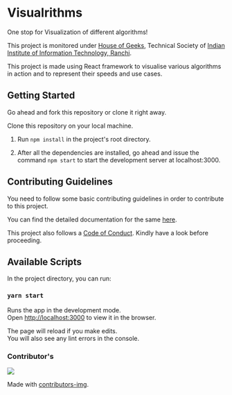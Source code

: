 # Visualrithms

One stop for Visualization of different algorithms!

This project is monitored under [House of Geeks](https://houseofgeeks.netlify.app), Technical
Society of [Indian Institute of Information Technology, Ranchi](iiitranchi.ac.in).

This project is made using React framework to visualise various algorithms in action
and to represent their speeds and use cases.

## Getting Started

Go ahead and fork this repository or clone it right away.

Clone this repository on your local machine.

1. Run `npm install` in the project's root directory.

1. After all the dependencies are installed, go ahead and issue the command
`npm start` to start the development server at localhost:3000.

## Contributing Guidelines

You need to follow some basic contributing guidelines in order to contribute to this project.

You can find the detailed documentation for the same [here](CONTRIBUTING.md).

This project also follows a [Code of Conduct](CODE_OF_CONDUCT.md). Kindly have a look
before proceeding.

## Available Scripts

In the project directory, you can run:

### `yarn start`

Runs the app in the development mode.<br />
Open [http://localhost:3000](http://localhost:3000) to view it in the browser.

The page will reload if you make edits.<br />
You will also see any lint errors in the console.

### Contributor's

<a href="https://github.com/houseofgeeks/visualrithms/graphs/contributors">
  <img src="https://contributors-img.web.app/image?repo=houseofgeeks/visualrithms" />
</a>

Made with [contributors-img](https://contributors-img.web.app).